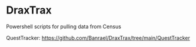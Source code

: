 # DraxTrax
Powershell scripts for pulling data from Census

QuestTracker: https://github.com/Banrael/DraxTrax/tree/main/QuestTracker

